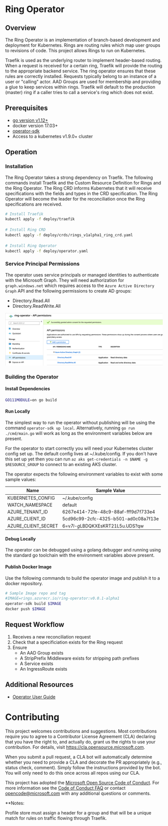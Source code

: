 # Ring Operator

## Overview

The Ring Operator is an implementation of branch-based development and deployment for Kubernetes. Rings are routing rules which map user groups to revisions of code. This project allows Rings to run on Kubernetes.

Traefik is used as the underlying router to implement header-based routing. When a request is received for a certain ring, Traefik will provide the routing to the appropriate backend service. The ring operator ensures that these rules are correctly installed. Requests typically belong to an instance of a user or "calling" actor. AAD Groups are used for membership and providing a glue to keep services within rings. Traefik will default to the production (master) ring if a caller tries to call a service's ring which does not exist.

## Prerequisites

- [go version v1.12+](https://golang.org/dl/)
- docker version 17.03+
- [operator-sdk](https://github.com/operator-framework/operator-sdk/blob/master/doc/user/install-operator-sdk.md)
- Access to a kubernetes v1.9.0+ cluster


## Operation

### Installation

The Ring Operator takes a strong dependency on Traefik. The following commands install Traefik and the Custom Resource Definition for Rings and the Ring Operator. The Ring CRD informs Kubernetes that it will receive specifications with the fields and types in the CRD specification. The Ring Operator will become the leader for the reconciliation once the Ring specifications are received.

```bash
# Install Traefik
kubectl apply -f deploy/traefik

# Install Ring CRD
kubectl apply -f deploy/crds/rings_v1alpha1_ring_crd.yaml

# Install Ring Operator
kubectl apply -f deploy/operator.yaml
```

### Service Principal Permissions

The operator uses service principals or managed identities to authenticate with the Microsoft Graph. They will need authorization for `graph.windows.net` which requires access to the `Azure Active Directory Graph` API and the following permissions to create AD groups:
- Directory.Read.All
- Directory.ReadWrite.All

![Permissions](./assets/sp-permissions.png)

### Building the Operator

#### Install Dependencies

```bash
GO111MODULE=on go build
```

#### Run Locally

The simplest way to run the operator without publishing will be using the command `operator-sdk up local`. Alternatively, running `go run ./cmd/main.go` will work as long as the environment variables below are present. 

For the operator to start correctly you will need your Kubernetes cluster config set up. The default config lives at ~/.kube/config. If you don't have this set up yet then you can run `az aks get-credentials -n $NAME -g $RESOURCE_GROUP` to connect to an existing AKS cluster.

The operator expects the following environment variables to exist with some sample values:

| Name                | Sample Value                         |
|---------------------|--------------------------------------|
| KUBERNETES_CONFIG   | ~/.kube/config                       |
| WATCH_NAMESPACE     | default                              |
| AZURE_TENANT_ID     | 6267e414-72fe-48c9-88af-fff9d7f733e4 |
| AZURE_CLIENT_ID     | 5cd96c99-2cfc-4325-b501-ad0c08a7f13e |
| AZURE_CLIENT_SECRET | 6=v*7i-g*LBDQKXEsKRT21L5u.UDS?qw     |

#### Debug Locally

The operator can be debugged using a golang debugger and running using the standard go toolchain with the environment variables above present.

#### Publish Docker Image

Use the following commands to build the operator image and publish it to a docker repository.

```bash
# Sample Image repo and tag
#IMAGE=rings.azurecr.io/ring-operator:v0.0.1-alpha1
operator-sdk build $IMAGE
docker push $IMAGE
```


## Request Workflow

1. Receives a new reconciliation request
2. Check that a specificiation exists for the Ring request
3. Ensure
    - An AAD Group exists
    - A StripPrefix Middleware exists for stripping path prefixes
    - A Service exists
    - An IngressRoute exists

## Additional Resources
- [Operator User Guide](https://github.com/operator-framework/operator-sdk/blob/master/doc/user-guide.md)

# Contributing

This project welcomes contributions and suggestions.  Most contributions require you to agree to a
Contributor License Agreement (CLA) declaring that you have the right to, and actually do, grant us
the rights to use your contribution. For details, visit https://cla.opensource.microsoft.com.

When you submit a pull request, a CLA bot will automatically determine whether you need to provide
a CLA and decorate the PR appropriately (e.g., status check, comment). Simply follow the instructions
provided by the bot. You will only need to do this once across all repos using our CLA.

This project has adopted the [Microsoft Open Source Code of Conduct](https://opensource.microsoft.com/codeofconduct/).
For more information see the [Code of Conduct FAQ](https://opensource.microsoft.com/codeofconduct/faq/) or
contact [opencode@microsoft.com](mailto:opencode@microsoft.com) with any additional questions or comments.

**Notes:

Profile store must assign a header for a group and that will be a unique match for rules on traffic flowing through Traefik.